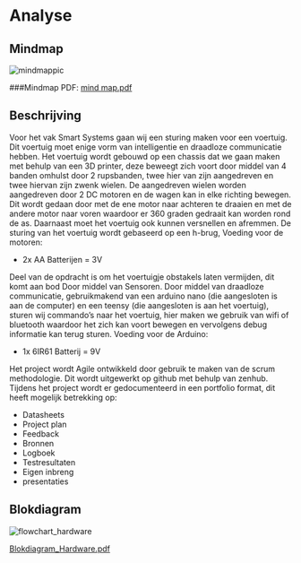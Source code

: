 # Analyse

## Mindmap 
![mindmappic](https://cloud.githubusercontent.com/assets/22319940/23060902/0067042a-f500-11e6-91d0-1471b1209be6.PNG)

###Mindmap PDF: [mind map.pdf](https://github.com/AP-Elektronica-ICT/ssys17-den-hollanders/files/782845/mind.map.pdf)

## Beschrijving

Voor het vak Smart Systems gaan wij een sturing maken voor een voertuig. Dit voertuig moet enige vorm van intelligentie en draadloze communicatie hebben.
Het voertuig wordt gebouwd op een chassis dat we gaan maken met behulp van een 3D printer, deze beweegt zich voort door middel van 4 banden omhulst door 2 rupsbanden, twee hier van zijn aangedreven en twee hiervan zijn zwenk wielen. De aangedreven wielen worden aangedreven door 2 DC motoren en de wagen kan in elke richting bewegen. Dit wordt gedaan door met de ene motor naar achteren te draaien en met de andere motor naar voren waardoor er 360 graden gedraait kan worden rond de as. Daarnaast moet het voertuig ook kunnen versnellen en afremmen. De sturing van het voertuig wordt gebaseerd op een h-brug, Voeding voor de motoren:

-	2x AA Batterijen = 3V

Deel van de opdracht is om het voertuigje obstakels laten vermijden, dit komt aan bod Door middel van Sensoren.
Door middel van draadloze communicatie, gebruikmakend van een arduino nano (die aangesloten is aan de computer) en een teensy (die aangesloten is aan het voertuig), sturen wij commando’s naar het voertuig, hier maken we gebruik van wifi of bluetooth waardoor het zich kan voort bewegen en vervolgens debug informatie kan terug sturen. Voeding voor de Arduino:

-	1x 6IR61 Batterij = 9V

Het project wordt Agile ontwikkeld door gebruik te maken van de scrum methodologie. Dit wordt uitgewerkt op github met behulp van zenhub.
Tijdens het project wordt er gedocumenteerd in een portfolio format, dit heeft mogelijk betrekking op:

-	Datasheets
-	Project plan
-	Feedback
-	Bronnen
-	Logboek
-	Testresultaten
-	Eigen inbreng
-	presentaties


## Blokdiagram
![flowchart_hardware](https://cloud.githubusercontent.com/assets/22319940/23299165/bd56ff24-fa80-11e6-8a06-9107d752781a.PNG)

[Blokdiagram_Hardware.pdf](https://github.com/AP-Elektronica-ICT/ssys17-Timmy-Tommy-Steven-4/files/798907/Blokdiagram_Hardware.pdf)
